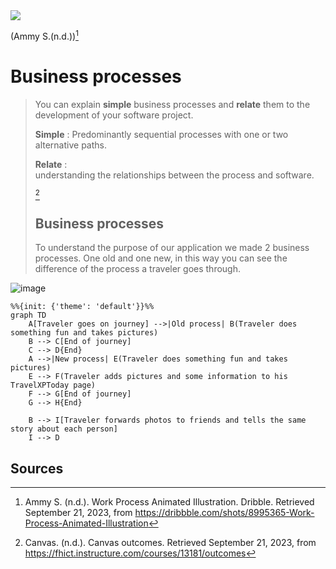 <img src="https://cdn.dribbble.com/users/3960415/screenshots/8995365/media/b0b5dddc53e15f8eb666502c9c3cb5d4.gif">

(Ammy S.(n.d.))[^2]

# Business processes

 > You can explain **simple** business processes and **relate** them to the development of your software project.
 > 
 >**Simple** : 	Predominantly sequential processes with one or two alternative paths.
 >
>**Relate** : 	
understanding the relationships between the process and software.
>
>[^1]
>
> ## Business processes
>
> To understand the purpose of our application we made 2 business processes. One old and one new, in this way you can see the difference of the process a traveler goes through.
> 
![image](https://github.com/TravelXPToday/Portfolio/assets/113422379/79ab0ab8-afa0-4db1-947a-1dedc975d4af)

```mermaid
%%{init: {'theme': 'default'}}%%
graph TD
    A[Traveler goes on journey] -->|Old process| B(Traveler does something fun and takes pictures)
    B --> C[End of journey]
    C --> D{End}
    A -->|New process| E(Traveler does something fun and takes pictures)
    E --> F(Traveler adds pictures and some information to his TravelXPToday page)
    F --> G[End of journey]
    G --> H{End}

    B --> I[Traveler forwards photos to friends and tells the same story about each person]
    I --> D

```

 ## Sources
 [^1]:Canvas. (n.d.). Canvas outcomes. Retrieved September 21, 2023, from https://fhict.instructure.com/courses/13181/outcomes

 [^2]: Ammy S. (n.d.). Work Process Animated Illustration. Dribble. Retrieved September 21, 2023, from https://dribbble.com/shots/8995365-Work-Process-Animated-Illustration
